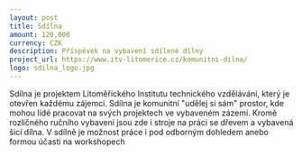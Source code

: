 ```yaml
---
layout: post
title: Sdílna
amount: 120,000
currency: CZK
description: Příspěvek na vybavení sdílené dílny
project_url: https://www.itv-litomerice.cz/komunitni-dilna/
logo: sdilna_logo.jpg
---
```


Sdílna je projektem Litoměřického Institutu technického vzdělávání, který je otevřen každému zájemci. Sdílna je komunitní "udělej si sám" prostor, kde mohou lidé pracovat na svých projektech ve vybaveném zázemí. Kromě rozličného ručního vybavení jsou zde i stroje na práci se dřevem a vybavená šicí dílna. V sdílně je možnost práce i pod odborným dohledem anebo formou účasti na workshopech
